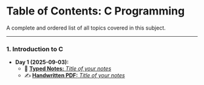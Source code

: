 # Table of Contents: C Programming

A complete and ordered list of all topics covered in this subject.

---

### 1. Introduction to C
* **Day 1 (2025-09-03):**
    * 📝 [**Typed Notes:** *Title of your notes*](./01-Introduction-to-C/YYYY-MM-DD_Topic_Part1.md)
    * ✍️ [**Handwritten PDF:** *Title of your notes*](./01-Introduction-to-C/YYYY-MM-DD_Topic_Part1_HandWritten.pdf)